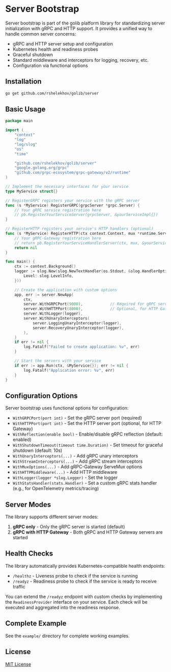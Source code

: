 # Server Bootstrap

Server bootstrap is part of the golib platform library for standardizing server initialization with gRPC and HTTP support. It provides a unified way to handle common server concerns:

- gRPC and HTTP server setup and configuration
- Kubernetes health and readiness probes
- Graceful shutdown
- Standard middleware and interceptors for logging, recovery, etc.
- Configuration via functional options

## Installation

```bash
go get github.com/rshelekhov/golib/server
```

## Basic Usage

```go
package main

import (
    "context"
    "log"
    "log/slog"
    "os"
    "time"

    "github.com/rshelekhov/golib/server"
    "google.golang.org/grpc"
    "github.com/grpc-ecosystem/grpc-gateway/v2/runtime"
)

// Implement the necessary interfaces for your service
type MyService struct{}

// RegisterGRPC registers your service with the gRPC server
func (s *MyService) RegisterGRPC(grpcServer *grpc.Server) {
    // Your gRPC service registration here
    // pb.RegisterYourServiceServer(grpcServer, &yourServiceImpl{})
}

// RegisterHTTP registers your service's HTTP handlers (optional)
func (s *MyService) RegisterHTTP(ctx context.Context, mux *runtime.ServeMux) error {
    // Your gRPC-Gateway registration here
    // return pb.RegisterYourServiceHandlerServer(ctx, mux, &yourServiceImpl{})
    return nil
}

func main() {
    ctx := context.Background()
    logger := slog.New(slog.NewTextHandler(os.Stdout, &slog.HandlerOptions{
        Level: slog.LevelInfo,
    }))

    // Create the application with custom options
    app, err := server.NewApp(
        ctx,
        server.WithGRPCPort(9000),            // Required for gRPC server
        server.WithHTTPPort(8000),            // Optional, for HTTP Gateway
        server.WithLogger(logger),
        server.WithUnaryInterceptors(
            server.LoggingUnaryInterceptor(logger),
            server.RecoveryUnaryInterceptor(logger),
        ),
    )
    if err != nil {
        log.Fatalf("Failed to create application: %v", err)
    }

    // Start the servers with your service
    if err := app.Run(ctx, &MyService{}); err != nil {
        log.Fatalf("Application error: %v", err)
    }
}
```

## Configuration Options

Server bootstrap uses functional options for configuration:

- `WithGRPCPort(port int)` - Set the gRPC server port (required)
- `WithHTTPPort(port int)` - Set the HTTP server port (optional, for HTTP Gateway)
- `WithReflection(enable bool)` - Enable/disable gRPC reflection (default: enabled)
- `WithShutdownTimeout(timeout time.Duration)` - Set timeout for graceful shutdown (default: 10s)
- `WithUnaryInterceptors(...)` - Add gRPC unary interceptors
- `WithStreamInterceptors(...)` - Add gRPC stream interceptors
- `WithMuxOptions(...)` - Add gRPC-Gateway ServeMux options
- `WithHTTPMiddleware(...)` - Add HTTP middleware
- `WithLogger(logger *slog.Logger)` - Set the logger
- `WithStatsHandler(stats.Handler)` - Set a custom gRPC stats handler (e.g., for OpenTelemetry metrics/tracing)

## Server Modes

The library supports different server modes:

1. **gRPC only** - Only the gRPC server is started (default)
2. **gRPC with HTTP Gateway** - Both gRPC and HTTP Gateway servers are started

## Health Checks

The library automatically provides Kubernetes-compatible health endpoints:

- `/healthz` - Liveness probe to check if the service is running
- `/readyz` - Readiness probe to check if the service is ready to receive traffic

You can extend the `/readyz` endpoint with custom checks by implementing the `ReadinessProvider` interface on your service. Each check will be executed and aggregated into the readiness response.

## Complete Example

See the `example/` directory for complete working examples.

## License

[MIT License](../LICENSE)
